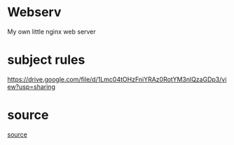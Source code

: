 # Webserv
My own little nginx web server
# subject rules
https://drive.google.com/file/d/1Lmc04tOHzFniYRAz0RotYM3nlQzaGDp3/view?usp=sharing
# source
[source](https://magic-wineberry-833.notion.site/web-server-06fb39e8ce38484694dceecacc870e05)
